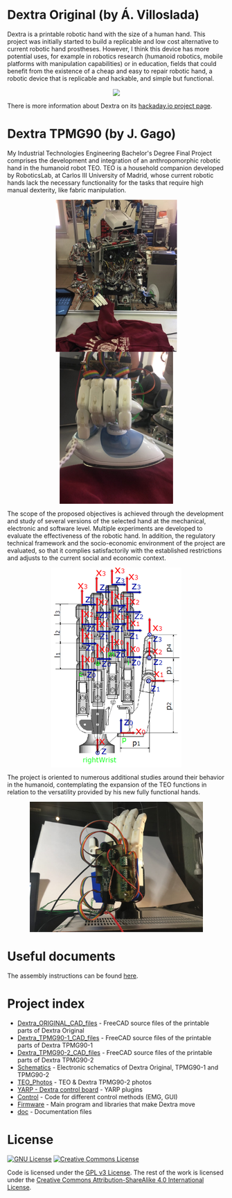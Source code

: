 # Dextra Original (by Á. Villoslada)
Dextra is a printable robotic hand with the size of a human hand. This project was initially started to build a replicable and low cost alternative to current robotic hand prostheses. However, I think this device has more potential uses, for example in robotics research (humanoid robotics, mobile platforms with manipulation capabilities) or in education, fields that could benefit from the existence of a cheap and easy to repair robotic hand, a robotic device that is replicable and hackable, and simple but functional.

<p align="center">
<img src="./doc/images/dextra/dextra2.jpg" width="350" align="center">
</p>

There is more information about Dextra on its [hackaday.io project page](https://hackaday.io/project/9890-dextra).

# Dextra TPMG90 (by J. Gago)

My Industrial Technologies Engineering Bachelor's Degree Final Project comprises the development and integration of an anthropomorphic robotic hand in the humanoid robot TEO. TEO is a household companion developed by RoboticsLab, at Carlos III University of Madrid, whose current robotic hands lack the necessary functionality for the tasks that require high manual dexterity, like fabric manipulation.

<p align="center">
<img src="./TEO_Photos/folding(4).jpg" height="350" align="center">
  <img src="./TEO_Photos/folding(3).jpg" height="350" align="center">
</p>

The scope of the proposed objectives is achieved through the development and study of several versions of the selected hand at the mechanical, electronic and software level. Multiple experiments are developed to evaluate the effectiveness of the robotic hand. In addition, the regulatory technical framework and the socio-economic environment of the project are evaluated, so that it complies satisfactorily with the established restrictions and adjusts to the current social and economic context.

<p align="center">
<img src="./Dextra_TPMG90-2_CAD_files/DH-TPMG90-2.PNG" width="300" align="center">
</p>


The project is oriented to numerous additional studies around their behavior in the humanoid, contemplating the expansion of the TEO functions in relation to the versatility provided by his new fully functional hands. 

<p align="center">
<img src="./Dextra_TPMG90-2_CAD_files/Cutkosky_Taxonomy/integracion.jpg" width="400" align="center">
</p>

# Useful documents
The assembly instructions can be found [here](https://github.com/Alvipe/Dextra/tree/master/doc/dextra_assembly_instructions.pdf).

# Project index
* [Dextra_ORIGINAL_CAD_files](https://github.com/jgagom/Dextra/tree/dextraTPMG90/Dextra_ORIGINAL_CAD_files) - FreeCAD source files of the printable parts of Dextra Original
* [Dextra_TPMG90-1_CAD_files](https://github.com/jgagom/Dextra/tree/dextraTPMG90/Dextra_TPMG90-1_CAD_files) - FreeCAD source files of the printable parts of Dextra TPMG90-1
* [Dextra_TPMG90-2_CAD_files](https://github.com/jgagom/Dextra/tree/dextraTPMG90/Dextra_TPMG90-2_CAD_files) - FreeCAD source files of the printable parts of Dextra TPMG90-2
* [Schematics](https://github.com/jgagom/Dextra/tree/dextraTPMG90/Schematics) - Electronic schematics of Dextra Original, TPMG90-1 and TPMG90-2
* [TEO_Photos](https://github.com/jgagom/Dextra/tree/dextraTPMG90/TEO_Photos) - TEO & Dextra TPMG90-2 photos
* [YARP - Dextra control board](https://github.com/roboticslab-uc3m/yarp-devices/tree/issue-176-dextra/libraries/YarpPlugins/DextraControlboard) - YARP plugins
* [Control](https://github.com/Alvipe/Dextra/tree/master/Control) - Code for different control methods (EMG, GUI)
* [Firmware](https://github.com/Alvipe/Dextra/tree/master/Firmware) - Main program and libraries that make Dextra move
* [doc](https://github.com/Alvipe/Dextra/tree/master/doc) - Documentation files


# License
<a rel="license1" href="https://www.gnu.org/licenses/gpl-3.0.html"><img alt="GNU License" style="border-width:0" src="https://www.gnu.org/graphics/gplv3-88x31.png" /></a>  <a rel="license2" href="http://creativecommons.org/licenses/by-sa/4.0/"><img alt="Creative Commons License" style="border-width:0" src="https://i.creativecommons.org/l/by-sa/4.0/88x31.png" /></a>

Code is licensed under the [GPL v3 License](https://www.gnu.org/licenses/gpl-3.0.html). The rest of the work is licensed under the [Creative Commons Attribution-ShareAlike 4.0 International License](http://creativecommons.org/licenses/by-sa/4.0/).
